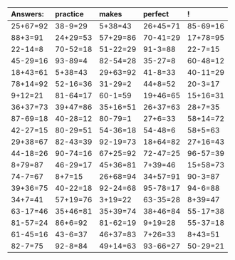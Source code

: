 | Answers: | practice | makes | perfect | ! |
| :--- | :--- | :--- | :--- | :--- |
| 25+67=92 | 38-9=29 | 5+38=43 | 26+45=71 | 85-69=16 | 
| 88+3=91 | 24+29=53 | 57+29=86 | 70-41=29 | 17+78=95 | 
| 22-14=8 | 70-52=18 | 51-22=29 | 91-3=88 | 22-7=15 | 
| 45-29=16 | 93-89=4 | 82-54=28 | 35-27=8 | 60-48=12 | 
| 18+43=61 | 5+38=43 | 29+63=92 | 41-8=33 | 40-11=29 | 
| 78+14=92 | 52-16=36 | 31-29=2 | 44+8=52 | 20-3=17 | 
| 9+12=21 | 81-64=17 | 60-1=59 | 19+46=65 | 15+16=31 | 
| 36+37=73 | 39+47=86 | 35+16=51 | 26+37=63 | 28+7=35 | 
| 87-69=18 | 40-28=12 | 80-79=1 | 27+6=33 | 58+14=72 | 
| 42-27=15 | 80-29=51 | 54-36=18 | 54-48=6 | 58+5=63 | 
| 29+38=67 | 82-43=39 | 92-19=73 | 18+64=82 | 27+16=43 | 
| 44-18=26 | 90-74=16 | 67+25=92 | 72-47=25 | 96-57=39 | 
| 8+79=87 | 46-29=17 | 45+36=81 | 7+39=46 | 15+58=73 | 
| 74-7=67 | 8+7=15 | 26+68=94 | 34+57=91 | 90-3=87 | 
| 39+36=75 | 40-22=18 | 92-24=68 | 95-78=17 | 94-6=88 | 
| 34+7=41 | 57+19=76 | 3+19=22 | 63-35=28 | 8+39=47 | 
| 63-17=46 | 35+46=81 | 35+39=74 | 38+46=84 | 55-17=38 | 
| 81-57=24 | 86+6=92 | 81-62=19 | 9+19=28 | 55-37=18 | 
| 61-45=16 | 43-6=37 | 46+37=83 | 7+26=33 | 8+43=51 | 
| 82-7=75 | 92-8=84 | 49+14=63 | 93-66=27 | 50-29=21 | 
